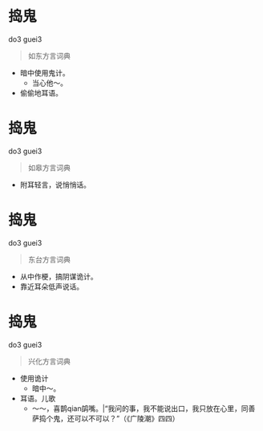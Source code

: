 # 捣鬼
do3 guei3
> 如东方言词典
- 暗中使用鬼计。
  - 当心他～。
- 偷偷地耳语。

# 捣鬼
do3 guei3
> 如皋方言词典
- 附耳轻言，说悄悄话。

# 捣鬼
do3 guei3
> 东台方言词典
- 从中作梗，搞阴谋诡计。
- 靠近耳朵低声说话。

# 捣鬼
do3 guei3
> 兴化方言词典
- 使用诡计
  - 暗中～。
- 耳语。儿歌
  - ～～，喜鹊qian鹐嘴。|“我问的事，我不能说出口，我只放在心里，同善萨捣个鬼，还可以不可以？”（《广陵潮》四四）
